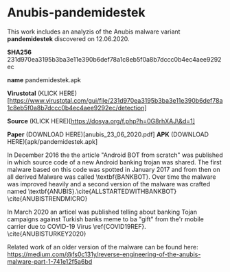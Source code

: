 # Anubis-pandemidestek

This work includes an analyzis of the Anubis malware variant **pandemidestek** discovered on 12.06.2020.

**SHA256**     231d970ea3195b3ba3e11e390b6def78a1c8eb5f0a8b7dccc0b4ec4aee9292ec

**name**       pandemidestek.apk

**Virustotal** (KLICK HERE)[https://www.virustotal.com/gui/file/231d970ea3195b3ba3e11e390b6def78a1c8eb5f0a8b7dccc0b4ec4aee9292ec/detection]

**Source**     (KLICK HERE)[https://dosya.org/f.php?h=0G8rhXAJ\&d=1]

**Paper**      (DOWNLOAD HERE)[anubis_23_06_2020.pdf]
**APK**        (DOWNLOAD HERE)[apk/pandemidestek.apk]


In December 2016 the the article "Android BOT from scratch" was published in which source code of a new Android banking trojan was shared. The first malware based on this code was spotted in January 2017 and from then on all derived Malware was called \textbf{BANKBOT}. Over time the malware was improved heavily and a second version of the malware was crafted named \textbf{ANUBIS}.\cite{ALLSTARTEDWITHBANKBOT} \cite{ANUBISTRENDMICRO}

In March 2020 an articel was published telling about banking Tojan campaigns against Turkish banks meme to ba "gift" from the'r mobile carrier due to COVID-19 Virus \ref{COVID19REF}. \cite{ANUBISTURKEY2020} 


Related work of an older version of the malware can be found here: https://medium.com/@fs0c131y/reverse-engineering-of-the-anubis-malware-part-1-741e12f5a6bd

